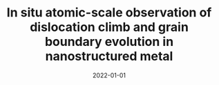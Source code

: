 ---
title: "In situ atomic-scale observation of dislocation climb and grain boundary evolution in nanostructured metal"
collection: publications
permalink: /publication/2022-01-01-In-situ-atomic-scale-observation-of-dislocation-climb-and-grain-boundary-evolution-in-nanostructured-metal
date: 2022-01-01
venue: 'Nature Communications'
paperurl: 'https://doi.org/10.1038/s41467-022-31800-8'
citation: ' Shufen Chu,  Pan Liu,  Yin Zhang,  Xiaodong Wang,  Shuangxi Song,  Ting Zhu,  Ze Zhang,  Xiaodong Han,  Baode Sun,  Mingwei Chen, &quot;In situ atomic-scale observation of dislocation climb and grain boundary evolution in nanostructured metal.&quot; Nature Communications, 13, 4151, 2022.'
authors: ' Shufen Chu,  Pan Liu,  Yin Zhang,  Xiaodong Wang,  Shuangxi Song,  Ting Zhu,  Ze Zhang,  Xiaodong Han,  Baode Sun,  Mingwei Chen, '
volume: '13'
pages: '4151'
---